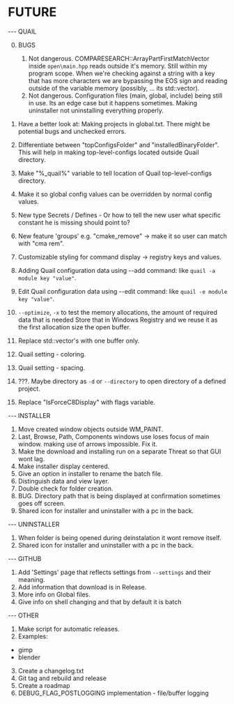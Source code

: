 # FUTURE

--- QUAIL

00. BUGS

	01. Not dangerous. COMPARESEARCH::ArrayPartFirstMatchVector inside `open\main.hpp` reads outside it's memory. 
		Still within my program scope. When we're checking against a string with a key that has more characters we are
		bypassing the EOS sign and reading outside of the variable memory (possibly, ... its std::vector).
	02. Not dangerous. Configuration files (main, global, include) being still in use. 
		Its an edge case but it happens sometimes. Making uninstaller not uninstalling everything properly.

01. Have a better look at: Making projects in global.txt. There might be potential bugs and unchecked errors.
02. Differentiate between "topConfigsFolder" and "installedBinaryFolder". This will help in making 
	top-level-configs located outside Quail directory.
03. Make "%_quail%" variable to tell location of Quail top-level-configs directory. 
04. Make it so global config values can be overridden by normal config values.
05. New type Secrets / Defines - Or how to tell the new user what specific constant he is missing should point to?
06. New feature 'groups' e.g. "cmake_remove" -> make it so user can match with "cma rem".
07. Customizable styling for command display -> registry keys and values.
08. Adding Quail configuration data using --add command: like `quail -a module key "value"`.
09. Edit Quail configuration data using --edit command: like `quail -e module key "value"`.
10. `--optimize`, `-x` to test the memory allocations, the amount of required data that is needed 
	Store that in Windows Registry and we reuse it as the first allocation size the open buffer.
11. Replace std::vector's with one buffer only.
12. Quail setting - coloring.
13. Quail setting - spacing.
14. ???. Maybe directory as `-d` or `--directory` to open directory of a defined project.
15. Replace "IsForceC8Display" with flags variable.

--- INSTALLER

01. Move created window objects outside WM_PAINT.
02. Last, Browse, Path, Components windows use loses focus of main window. making use of arrows impossible. Fix it.
03. Make the download and installing run on a separate Threat so that GUI wont lag.
04. Make installer display centered.
05. Give an option in installer to rename the batch file.
06. Distinguish data and view layer.
07. Double check for folder creation.
08. BUG. Directory path that is being displayed at confirmation sometimes goes off screen.
09. Shared icon for installer and uninstaller with a pc in the back.

--- UNINSTALLER

01. When folder is being opened during deinstalation it wont remove itself. 
02. Shared icon for installer and uninstaller with a pc in the back.

--- GITHUB

01. Add 'Settings' page that reflects settings from `--settings` and their meaning.
02. Add information that download is in Release.
03. More info on Global files.
04. Give info on shell changing and that by default it is batch

--- OTHER

01. Make script for automatic releases.
02. Examples:
- gimp
- blender
03. Create a changelog.txt
04. Git tag and rebuild and release
05. Create a roadmap
06. DEBUG_FLAG_POSTLOGGING implementation - file/buffer logging
